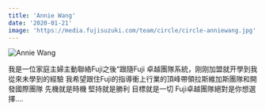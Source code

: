 ```yaml
---
title: 'Annie Wang'
date: '2020-01-21'
image: 'https://media.fujisuzuki.com/team/circle/circle-anniewang.jpg'
---
```

![Annie Wang](https://media.fujisuzuki.com/team/circle/circle-anniewang.jpg)

我是一位家庭主婦主動聯絡Fuji之後“跟隨Fuji 卓越團隊系統，刚刚加盟就开學到我從來未學到的經驗
我希望跟住Fuji的指導衝上行業的頂峰帶領拉斯維加斯團隊和開發國際團隊
先機就是時機
堅持就是勝利
目標就是一切
Fuji卓越團隊絕對是你想選擇....